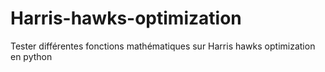 # Harris-hawks-optimization
Tester différentes fonctions mathématiques sur Harris hawks optimization en python
